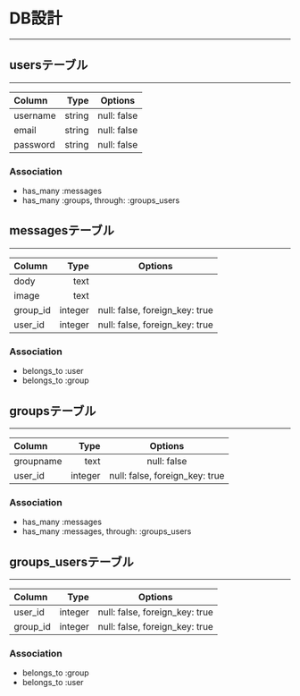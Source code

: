 # DB設計
***
## usersテーブル
***
| Column | Type | Options |
|:-----------|------------:|:------------:|
| username  | string | null: false |
| email | string | null: false |
| password | string | null: false |

### Association
- has_many :messages
- has_many :groups, through: :groups_users

## messagesテーブル
***
| Column | Type | Options |
|:-----------|------------:|:------------:|
| dody  | text |  |
| image | text |  |
| group_id | integer | null: false, foreign_key: true |
| user_id | integer | null: false, foreign_key: true |

### Association
- belongs_to :user
- belongs_to :group

## groupsテーブル
***
| Column | Type | Options |
|:-----------|------------:|:------------:|
| groupname  | text | null: false |
| user_id | integer | null: false, foreign_key: true |

### Association
- has_many :messages
- has_many :messages, through: :groups_users

## groups_usersテーブル
***
| Column | Type | Options |
|:-----------|------------:|:------------:|
| user_id  | integer| null: false, foreign_key: true  |
| group_id | integer| null: false, foreign_key: true |

### Association
- belongs_to :group
- belongs_to :user